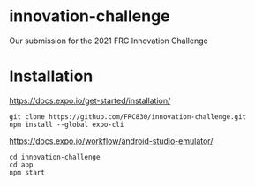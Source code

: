 # innovation-challenge

Our submission for the 2021 FRC Innovation Challenge

# Installation

https://docs.expo.io/get-started/installation/

```
git clone https://github.com/FRC830/innovation-challenge.git
npm install --global expo-cli
```

https://docs.expo.io/workflow/android-studio-emulator/

```
cd innovation-challenge
cd app
npm start
```